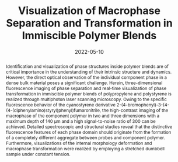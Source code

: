 ---
title: Visualization of Macrophase Separation and Transformation in Immiscible Polymer Blends
authors:
- Zhiyuan Wu
- Chunyu Zhang
- Youliang Zhu
- Zhongyuan Lu
- Heng Liu
- Bin Xu
- Xuequan Zhang
- Wenjing Tian
date: 2022-05-10
doi: 10.31635/ccschem.022.202101726
publish_types: 期刊文章
publication: CCS Chemistry
abstract: Identification and visualization of phase structures inside polymer blends are of          critical importance in the understanding of their intrinsic structure and dynamics.          However, the direct optical observation of the individual component phase in a dense          bulk material poses a significant challenge. Herein, three-dimensional fluorescence          imaging of phase separation and real-time visualization of phase transformation in          immiscible polymer blends of polypropylene and polystyrene is realized through multiphoton          laser scanning microscopy. Owing to the specific fluorescence behavior of the cyanostyrene          derivative 2-(4-bromophenyl)-3-(4-(4-(diphenylamino)styryl)phenyl)fumaronitrile, the          high-contrast imaging of the macrophase of the component polymer in two and three          dimensions with a maximum depth of 140 μm and a high signal-to-noise ratio of 300          can be achieved. Detailed spectroscopic and structural studies reveal that the distinctive          fluorescence features of each phase domain should originate from the formation of          a completely different aggregate between probes and component polymer. Furthermore,          visualizations of the internal morphology deformation and macrophase transformation          were realized by employing a stretched dumbbell sample under constant tension.
url_pdf: https://www.chinesechemsoc.org/doi/10.31635/ccschem.022.202101726
---